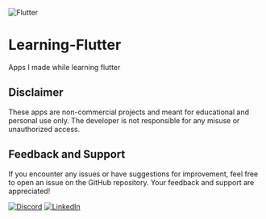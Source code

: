 ![Flutter](https://img.shields.io/badge/Flutter-%2302569B.svg?style=for-the-badge&logo=Flutter&logoColor=white)


# Learning-Flutter
 Apps I made while learning flutter

## Disclaimer

These apps are non-commercial projects and meant for educational and personal use only. The developer is not responsible for any misuse or unauthorized access.

## Feedback and Support

If you encounter any issues or have suggestions for improvement, feel free to open an issue on the GitHub repository. Your feedback and support are appreciated!

[![Discord](https://img.shields.io/badge/Discord-%235865F2.svg?style=for-the-badge&logo=discord&logoColor=white)](https://discordapp.com/users/402485716061257728)
[![LinkedIn](https://img.shields.io/badge/linkedin-%230077B5.svg?style=for-the-badge&logo=linkedin&logoColor=white)](https://www.linkedin.com/in/atakan-kar/)
